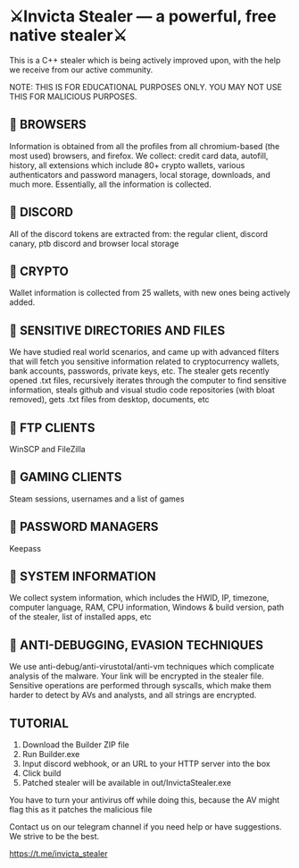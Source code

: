 # ⚔️Invicta Stealer — a powerful, free native stealer⚔️

This is a C++ stealer which is being actively improved upon, with the help we receive from our active community.

NOTE: THIS IS FOR EDUCATIONAL PURPOSES ONLY. YOU MAY NOT USE THIS FOR MALICIOUS PURPOSES.

## 📁 BROWSERS
Information is obtained from all the profiles from all chromium-based (the most used) browsers, and firefox.
We collect: credit card data, autofill, history, all extensions which include 80+ crypto wallets, various authenticators and password managers, local storage, downloads, and much more. Essentially, all the information is collected.

## 📁 DISCORD
All of the discord tokens are extracted from: the regular client, discord canary, ptb discord and browser local storage 

## 📁 CRYPTO
Wallet information is collected from 25 wallets, with new ones being actively added.

## 📁 SENSITIVE DIRECTORIES AND FILES
We have studied real world scenarios, and came up with advanced filters that will fetch you sensitive information related to cryptocurrency wallets, bank accounts, passwords, private keys, etc.
The stealer gets recently opened .txt files, recursively iterates through the computer to find sensitive information, steals github and visual studio code repositories (with bloat removed), gets .txt files from desktop, documents, etc

## 📁 FTP CLIENTS
WinSCP and FileZilla

## 📁 GAMING CLIENTS
Steam sessions, usernames and a list of games
 
## 📁 PASSWORD MANAGERS
Keepass

## 📁 SYSTEM INFORMATION
We collect system information, which includes the HWID, IP, timezone, computer language, RAM, CPU information, Windows & build version, path of the stealer, list of installed apps, etc

## 📁 ANTI-DEBUGGING, EVASION TECHNIQUES
We use anti-debug/anti-virustotal/anti-vm techniques which complicate analysis of the malware. Your link will be encrypted in the stealer file.
Sensitive operations are performed through syscalls, which make them harder to detect by AVs and analysts, and all strings are encrypted.
 
## TUTORIAL

1. Download the Builder ZIP file 
2. Run Builder.exe
3. Input discord webhook, or an URL to your HTTP server into the box
4. Click build
5. Patched stealer will be available in out/InvictaStealer.exe

You have to turn your antivirus off while doing this, because the AV might flag this as it patches the malicious file

Contact us on our telegram channel if you need help or have suggestions. We strive to be the best.

https://t.me/invicta_stealer
